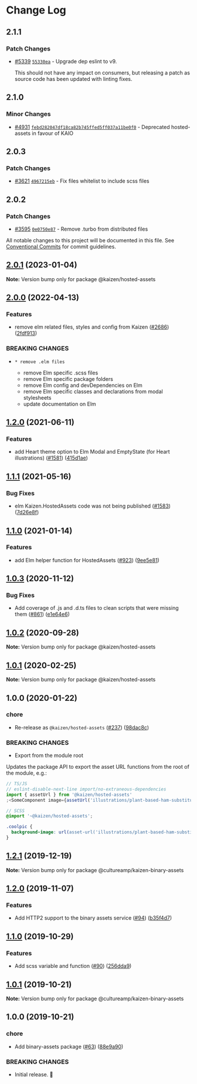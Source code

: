 # Change Log

## 2.1.1

### Patch Changes

- [#5339](https://github.com/cultureamp/kaizen-design-system/pull/5339) [`55330ea`](https://github.com/cultureamp/kaizen-design-system/commit/55330ea18746ae80bd234a07251573107b6f61cd) - Upgrade dep eslint to v9.

  This should not have any impact on consumers, but releasing a patch as source code has been updated with linting fixes.

## 2.1.0

### Minor Changes

- [#4931](https://github.com/cultureamp/kaizen-design-system/pull/4931) [`febd282047df18ca82b745ffed5ff037a11be0f0`](https://github.com/cultureamp/kaizen-design-system/commit/febd282047df18ca82b745ffed5ff037a11be0f0) - Deprecated hosted-assets in favour of KAIO

## 2.0.3

### Patch Changes

- [#3621](https://github.com/cultureamp/kaizen-design-system/pull/3621) [`4967215eb`](https://github.com/cultureamp/kaizen-design-system/commit/4967215eb05298f69dbdf8e9cb44f4e0665e7d8f) - Fix files whitelist to include scss files

## 2.0.2

### Patch Changes

- [#3595](https://github.com/cultureamp/kaizen-design-system/pull/3595) [`0e0750e87`](https://github.com/cultureamp/kaizen-design-system/commit/0e0750e872e3381420df7bf2947d9deb9db8b705) - Remove .turbo from distributed files

All notable changes to this project will be documented in this file.
See [Conventional Commits](https://conventionalcommits.org) for commit guidelines.

## [2.0.1](https://github.com/cultureamp/kaizen-design-system/compare/@kaizen/hosted-assets@2.0.0...@kaizen/hosted-assets@2.0.1) (2023-01-04)

**Note:** Version bump only for package @kaizen/hosted-assets

## [2.0.0](https://github.com/cultureamp/kaizen-design-system/compare/@kaizen/hosted-assets@1.2.0...@kaizen/hosted-assets@2.0.0) (2022-04-13)

### Features

- remove elm related files, styles and config from Kaizen ([#2686](https://github.com/cultureamp/kaizen-design-system/issues/2686)) ([2fdf913](https://github.com/cultureamp/kaizen-design-system/commit/2fdf913dd4221d10e91cea2bb88208faf958efcc))

### BREAKING CHANGES

-     * remove .elm files
  - remove Elm specific .scss files
  - remove Elm specific package folders
  - remove Elm config and devDependencies on Elm
  - remove Elm specific classes and declarations from modal stylesheets
  - update documentation on Elm

## [1.2.0](https://github.com/cultureamp/kaizen-design-system/compare/@kaizen/hosted-assets@1.1.1...@kaizen/hosted-assets@1.2.0) (2021-06-11)

### Features

- add Heart theme option to Elm Modal and EmptyState (for Heart illustrations) ([#1581](https://github.com/cultureamp/kaizen-design-system/issues/1581)) ([415d1ae](https://github.com/cultureamp/kaizen-design-system/commit/415d1ae7c980fd91fbb29b4c0b86e2486ca43757))

## [1.1.1](https://github.com/cultureamp/kaizen-design-system/compare/@kaizen/hosted-assets@1.1.0...@kaizen/hosted-assets@1.1.1) (2021-05-16)

### Bug Fixes

- elm Kaizen.HostedAssets code was not being published ([#1583](https://github.com/cultureamp/kaizen-design-system/issues/1583)) ([7d26e8f](https://github.com/cultureamp/kaizen-design-system/commit/7d26e8f1435e76ebd5af94a31c03f75973700ddf))

## [1.1.0](https://github.com/cultureamp/kaizen-design-system/compare/@kaizen/hosted-assets@1.0.3...@kaizen/hosted-assets@1.1.0) (2021-01-14)

### Features

- add Elm helper function for HostedAssets ([#923](https://github.com/cultureamp/kaizen-design-system/issues/923)) ([9ee5e81](https://github.com/cultureamp/kaizen-design-system/commit/9ee5e81db3b51c91fc6646b1cc9d27eb7cf82236))

## [1.0.3](https://github.com/cultureamp/kaizen-design-system/compare/@kaizen/hosted-assets@1.0.2...@kaizen/hosted-assets@1.0.3) (2020-11-12)

### Bug Fixes

- Add coverage of .js and .d.ts files to clean scripts that were missing them ([#861](https://github.com/cultureamp/kaizen-design-system/issues/861)) ([e1e64e6](https://github.com/cultureamp/kaizen-design-system/commit/e1e64e693244fdc0c21369a353341a962cc990a8))

## [1.0.2](https://github.com/cultureamp/kaizen-design-system/compare/@kaizen/hosted-assets@1.0.1...@kaizen/hosted-assets@1.0.2) (2020-09-28)

**Note:** Version bump only for package @kaizen/hosted-assets

## [1.0.1](https://github.com/cultureamp/kaizen-design-system/compare/@kaizen/hosted-assets@1.0.0...@kaizen/hosted-assets@1.0.1) (2020-02-25)

**Note:** Version bump only for package @kaizen/hosted-assets

## 1.0.0 (2020-01-22)

### chore

- Re-release as `@kaizen/hosted-assets` ([#237](https://github.com/cultureamp/kaizen-design-system/issues/237)) ([98dac8c](https://github.com/cultureamp/kaizen-design-system/commit/98dac8c))

### BREAKING CHANGES

- Export from the module root

Updates the package API to export the asset URL functions from the root of the module, e.g.:

```js
// TS/JS
// eslint-disable-next-line import/no-extraneous-dependencies
import { assetUrl } from '@kaizen/hosted-assets'
;<SomeComponent image={assetUrl('illustrations/plant-based-ham-substitute.png')} />
```

```scss
// SCSS
@import '~@kaizen/hosted-assets';

.coolpic {
  background-image: url(asset-url('illustrations/plant-based-ham-substitute.png'));
}
```

## [1.2.1](https://github.com/cultureamp/kaizen-design-system/compare/@cultureamp/kaizen-binary-assets@1.2.0...@cultureamp/kaizen-binary-assets@1.2.1) (2019-12-19)

**Note:** Version bump only for package @cultureamp/kaizen-binary-assets

## [1.2.0](https://github.com/cultureamp/kaizen-design-system/compare/@cultureamp/kaizen-binary-assets@1.1.0...@cultureamp/kaizen-binary-assets@1.2.0) (2019-11-07)

### Features

- Add HTTP2 support to the binary assets service ([#94](https://github.com/cultureamp/kaizen-design-system/issues/94)) ([b35f4d7](https://github.com/cultureamp/kaizen-design-system/commit/b35f4d7))

## [1.1.0](https://github.com/cultureamp/kaizen-design-system/compare/@cultureamp/kaizen-binary-assets@1.0.1...@cultureamp/kaizen-binary-assets@1.1.0) (2019-10-29)

### Features

- Add scss variable and function ([#90](https://github.com/cultureamp/kaizen-design-system/issues/90)) ([256dda9](https://github.com/cultureamp/kaizen-design-system/commit/256dda9))

## [1.0.1](https://github.com/cultureamp/kaizen-design-system/compare/@cultureamp/kaizen-binary-assets@1.0.0...@cultureamp/kaizen-binary-assets@1.0.1) (2019-10-21)

**Note:** Version bump only for package @cultureamp/kaizen-binary-assets

## 1.0.0 (2019-10-21)

### chore

- Add binary-assets package ([#63](https://github.com/cultureamp/kaizen-design-system/issues/63)) ([88e9a90](https://github.com/cultureamp/kaizen-design-system/commit/88e9a90151e8f20bce47aa62e651789cfa6ac1f4))

### BREAKING CHANGES

- Initial release. :tada:
